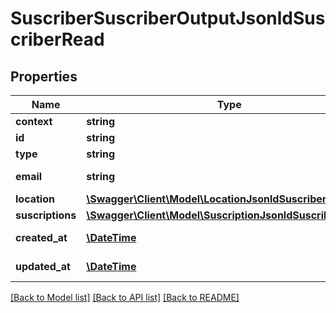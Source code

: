 # SuscriberSuscriberOutputJsonldSuscriberRead

## Properties
Name | Type | Description | Notes
------------ | ------------- | ------------- | -------------
**context** | **string** |  | [optional] 
**id** | **string** |  | [optional] 
**type** | **string** |  | [optional] 
**email** | **string** | Suscriber email | [optional] 
**location** | [**\Swagger\Client\Model\LocationJsonldSuscriberRead**](LocationJsonldSuscriberRead.md) |  | [optional] 
**suscriptions** | [**\Swagger\Client\Model\SuscriptionJsonldSuscriberRead[]**](SuscriptionJsonldSuscriberRead.md) |  | [optional] 
**created_at** | [**\DateTime**](\DateTime.md) | Created Datetime | [optional] 
**updated_at** | [**\DateTime**](\DateTime.md) | Updated Datetime | [optional] 

[[Back to Model list]](../../README.md#documentation-for-models) [[Back to API list]](../../README.md#documentation-for-api-endpoints) [[Back to README]](../../README.md)

